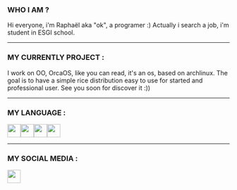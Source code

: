 <h3>    WHO I AM ?</h3>
<p>
Hi everyone, i'm Raphaël aka "ok", a programer :)
Actually i search a job, i'm student in ESGI school.
</p>

---

<h3>    MY CURRENTLY PROJECT :</h3>
<p>
I work on OO, OrcaOS, like you can read, it's an os, based on archlinux.
The goal is to have a simple rice distribution easy to use for started and professional user.
See you soon for discover it :))
</p>

---

<h3>    MY LANGUAGE :</h3>
<div style="display: flex;">
<img width="30px" src="https://cdn.jsdelivr.net/gh/devicons/devicon@latest/icons/c/c-original.svg" />
<img width="30px" src="https://cdn.jsdelivr.net/gh/devicons/devicon@latest/icons/html5/html5-plain.svg" />
<img width="30px" src="https://cdn.jsdelivr.net/gh/devicons/devicon@latest/icons/css3/css3-plain.svg" />
<img width="30px" src="https://cdn.jsdelivr.net/gh/devicons/devicon@latest/icons/python/python-original.svg" />
</div>

---

<h3>    MY SOCIAL MEDIA :</h3>
<div style="display: flex;">
<a href="https://www.linkedin.com/in/raphaël-serre-gamard-434853292/">
    <img width="30px" src="https://cdn.jsdelivr.net/gh/devicons/devicon@latest/icons/linkedin/linkedin-original.svg" />
</a>


</div>